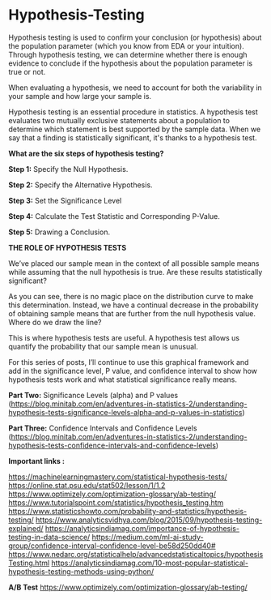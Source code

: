 # Hypothesis-Testing

Hypothesis testing is used to confirm your conclusion (or hypothesis) about the population parameter (which you know from EDA or your intuition). Through hypothesis testing, we can determine whether there is enough evidence to conclude if the hypothesis about the population parameter is true or not.

When evaluating a hypothesis, we need to account for both the variability in your sample and how large your sample is. 


Hypothesis testing is an essential procedure in statistics. A hypothesis test evaluates two mutually exclusive statements about a population to determine which statement is best supported by the sample data. When we say that a finding is statistically significant, it's thanks to a hypothesis test.


**What are the six steps of hypothesis testing?**


**Step 1:** Specify the Null Hypothesis. 

**Step 2:** Specify the Alternative Hypothesis.

**Step 3:** Set the Significance Level 

**Step 4:** Calculate the Test Statistic and Corresponding P-Value.

**Step 5:** Drawing a Conclusion.


**THE ROLE OF HYPOTHESIS TESTS**

We’ve placed our sample mean in the context of all possible sample means while assuming that the null hypothesis is true. Are these results statistically significant?

As you can see, there is no magic place on the distribution curve to make this determination. Instead, we have a continual decrease in the probability of obtaining sample means that are further from the null hypothesis value. Where do we draw the line?

This is where hypothesis tests are useful. A hypothesis test allows us quantify the probability that our sample mean is unusual.

For this series of posts, I’ll continue to use this graphical framework and add in the significance level, P value, and confidence interval to show how hypothesis tests work and what statistical significance really means.


**Part Two:** Significance Levels (alpha) and P values  (https://blog.minitab.com/en/adventures-in-statistics-2/understanding-hypothesis-tests-significance-levels-alpha-and-p-values-in-statistics)

**Part Three:** Confidence Intervals and Confidence Levels  (https://blog.minitab.com/en/adventures-in-statistics-2/understanding-hypothesis-tests-confidence-intervals-and-confidence-levels)


**Important links :**

https://machinelearningmastery.com/statistical-hypothesis-tests/
https://online.stat.psu.edu/stat502/lesson/1/1.2
https://www.optimizely.com/optimization-glossary/ab-testing/
https://www.tutorialspoint.com/statistics/hypothesis_testing.htm
https://www.statisticshowto.com/probability-and-statistics/hypothesis-testing/
https://www.analyticsvidhya.com/blog/2015/09/hypothesis-testing-explained/
https://analyticsindiamag.com/importance-of-hypothesis-testing-in-data-science/
https://medium.com/ml-ai-study-group/confidence-interval-confidence-level-be58d250dd40#
https://www.nedarc.org/statisticalhelp/advancedstatisticaltopics/hypothesisTesting.html
https://analyticsindiamag.com/10-most-popular-statistical-hypothesis-testing-methods-using-python/


**A/B Test**
https://www.optimizely.com/optimization-glossary/ab-testing/



